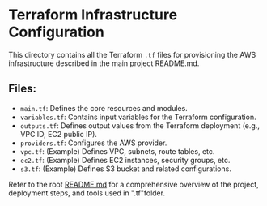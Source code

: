 # Terraform Infrastructure Configuration

This directory contains all the Terraform `.tf` files for provisioning the AWS infrastructure described in the main project README.md.

## Files:

* `main.tf`: Defines the core resources and modules.
* `variables.tf`: Contains input variables for the Terraform configuration.
* `outputs.tf`: Defines output values from the Terraform deployment (e.g., VPC ID, EC2 public IP).
* `providers.tf`: Configures the AWS provider.
* `vpc.tf`: (Example) Defines VPC, subnets, route tables, etc.
* `ec2.tf`: (Example) Defines EC2 instances, security groups, etc.
* `s3.tf`: (Example) Defines S3 bucket and related configurations.

Refer to the root [README.md](../README.md) for a comprehensive overview of the project, deployment steps, and tools used in ".tf"folder.
